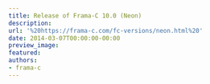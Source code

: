 ```yaml
---
title: Release of Frama-C 10.0 (Neon)
description:
url: '%20https://frama-c.com/fc-versions/neon.html%20'
date: 2014-03-07T00:00:00-00:00
preview_image:
featured:
authors:
- frama-c
---
```



